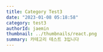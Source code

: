 ```yaml
---
title: Category Test3
date: "2023-01-08 05:18:58"
category: test3
authorId: jaemin
thumbnail: ../thumbnails/react.png
summary: 카테고리 테스트 3입니다
---
```


